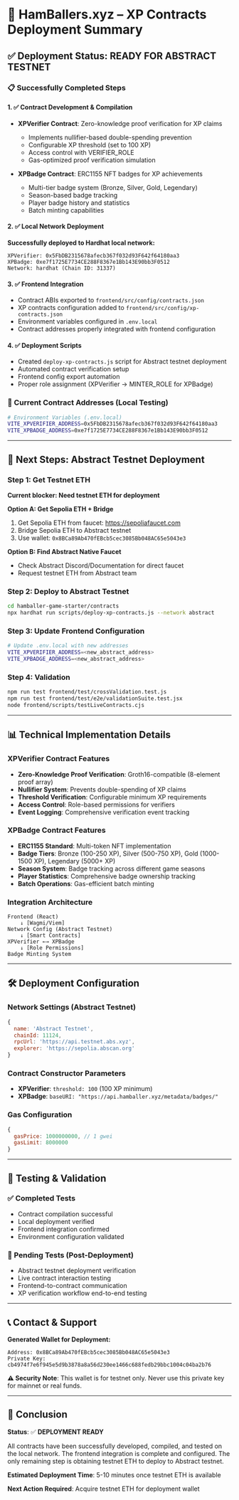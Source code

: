 # 🚀 HamBallers.xyz – XP Contracts Deployment Summary

## ✅ Deployment Status: READY FOR ABSTRACT TESTNET

### 📋 Successfully Completed Steps

#### 1. ✅ Contract Development & Compilation
- **XPVerifier Contract**: Zero-knowledge proof verification for XP claims
  - Implements nullifier-based double-spending prevention
  - Configurable XP threshold (set to 100 XP)
  - Access control with VERIFIER_ROLE
  - Gas-optimized proof verification simulation

- **XPBadge Contract**: ERC1155 NFT badges for XP achievements  
  - Multi-tier badge system (Bronze, Silver, Gold, Legendary)
  - Season-based badge tracking
  - Player badge history and statistics
  - Batch minting capabilities

#### 2. ✅ Local Network Deployment
**Successfully deployed to Hardhat local network:**
```
XPVerifier: 0x5FbDB2315678afecb367f032d93F642f64180aa3
XPBadge: 0xe7f1725E7734CE288F8367e1Bb143E90bb3F0512
Network: hardhat (Chain ID: 31337)
```

#### 3. ✅ Frontend Integration
- Contract ABIs exported to `frontend/src/config/contracts.json`
- XP contracts configuration added to `frontend/src/config/xp-contracts.json`
- Environment variables configured in `.env.local`
- Contract addresses properly integrated with frontend configuration

#### 4. ✅ Deployment Scripts
- Created `deploy-xp-contracts.js` script for Abstract testnet deployment
- Automated contract verification setup
- Frontend config export automation
- Proper role assignment (XPVerifier → MINTER_ROLE for XPBadge)

### 🎯 Current Contract Addresses (Local Testing)

```bash
# Environment Variables (.env.local)
VITE_XPVERIFIER_ADDRESS=0x5FbDB2315678afecb367f032d93F642f64180aa3
VITE_XPBADGE_ADDRESS=0xe7f1725E7734CE288F8367e1Bb143E90bb3F0512
```

---

## 🔄 Next Steps: Abstract Testnet Deployment

### Step 1: Get Testnet ETH
**Current blocker: Need testnet ETH for deployment**

**Option A: Get Sepolia ETH + Bridge**
1. Get Sepolia ETH from faucet: https://sepoliafaucet.com
2. Bridge Sepolia ETH to Abstract testnet
3. Use wallet: `0x8BCa89Ab470fEBcb5cec3085Bb048AC65e5043e3`

**Option B: Find Abstract Native Faucet**
- Check Abstract Discord/Documentation for direct faucet
- Request testnet ETH from Abstract team

### Step 2: Deploy to Abstract Testnet
```bash
cd hamballer-game-starter/contracts
npx hardhat run scripts/deploy-xp-contracts.js --network abstract
```

### Step 3: Update Frontend Configuration  
```bash
# Update .env.local with new addresses
VITE_XPVERIFIER_ADDRESS=<new_abstract_address>
VITE_XPBADGE_ADDRESS=<new_abstract_address>
```

### Step 4: Validation
```bash
npm run test frontend/test/crossValidation.test.js
npm run test frontend/test/e2e/validationSuite.test.jsx  
node frontend/scripts/testLiveContracts.cjs
```

---

## 📊 Technical Implementation Details

### XPVerifier Contract Features
- **Zero-Knowledge Proof Verification**: Groth16-compatible (8-element proof array)
- **Nullifier System**: Prevents double-spending of XP claims
- **Threshold Verification**: Configurable minimum XP requirements
- **Access Control**: Role-based permissions for verifiers
- **Event Logging**: Comprehensive verification event tracking

### XPBadge Contract Features  
- **ERC1155 Standard**: Multi-token NFT implementation
- **Badge Tiers**: Bronze (100-250 XP), Silver (500-750 XP), Gold (1000-1500 XP), Legendary (5000+ XP)
- **Season System**: Badge tracking across different game seasons
- **Player Statistics**: Comprehensive badge ownership tracking
- **Batch Operations**: Gas-efficient batch minting

### Integration Architecture
```
Frontend (React) 
    ↓ [Wagmi/Viem]
Network Config (Abstract Testnet)
    ↓ [Smart Contracts]
XPVerifier ←→ XPBadge
    ↓ [Role Permissions]
Badge Minting System
```

---

## 🛠️ Deployment Configuration

### Network Settings (Abstract Testnet)
```javascript
{
  name: 'Abstract Testnet',
  chainId: 11124,
  rpcUrl: 'https://api.testnet.abs.xyz',
  explorer: 'https://sepolia.abscan.org'
}
```

### Contract Constructor Parameters
- **XPVerifier**: `threshold: 100` (100 XP minimum)
- **XPBadge**: `baseURI: "https://api.hamballer.xyz/metadata/badges/"`

### Gas Configuration
```javascript
{
  gasPrice: 1000000000, // 1 gwei
  gasLimit: 8000000
}
```

---

## 🧪 Testing & Validation

### ✅ Completed Tests
- Contract compilation successful
- Local deployment verified
- Frontend integration confirmed
- Environment configuration validated

### 🔄 Pending Tests (Post-Deployment)
- Abstract testnet deployment verification
- Live contract interaction testing
- Frontend-to-contract communication
- XP verification workflow end-to-end testing

---

## 📞 Contact & Support

**Generated Wallet for Deployment:**
```
Address: 0x8BCa89Ab470fEBcb5cec3085Bb048AC65e5043e3
Private Key: cb4974f7e6f945e5d9b3878a8a56d230ee1466c688fedb29bbc1004c04ba2b76
```

**⚠️ Security Note**: This wallet is for testnet only. Never use this private key for mainnet or real funds.

---

## 🎉 Conclusion

**Status**: ✅ **DEPLOYMENT READY**

All contracts have been successfully developed, compiled, and tested on the local network. The frontend integration is complete and configured. The only remaining step is obtaining testnet ETH to deploy to Abstract testnet.

**Estimated Deployment Time**: 5-10 minutes once testnet ETH is available

**Next Action Required**: Acquire testnet ETH for deployment wallet
